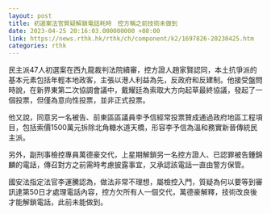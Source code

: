 ```yaml
---
layout: post
title: 初選案法官質疑解鎖電話耗時　控方稱之前技術未做到
date: 2023-04-25 20:16:03.000000000 +08:00
link: https://news.rthk.hk/rthk/ch/component/k2/1697826-20230425.htm
categories: rthk
---
```


民主派47人初選案在西九龍裁判法院續審，控方證人趙家賢認同，本土抗爭派的基本元素包括年輕本地政客，主張以港人利益為先，反政府和反建制。他接受盤問時說，在新界東第二次協調會議中，戴耀廷為索取大方向起草最終協議，發起了一個投票，但僅為意向性投票，並非正式投票。

他又說，同意另一名被告、前東區區議員李予信經常投票贊成通過政府地區工程項目，包括索價1500萬元拆除北角糖水道天橋，形容李予信為溫和務實新晉傳統民主派。

另外，副刑事檢控專員萬德豪交代，上星期解鎖另一名控方證人、已認罪被告鍾錦麟的電話，傳召對方之前需時考慮披露事宜，又承認該電話一直由警方保管。

國安法指定法官李運騰認為，做法非常不理想，屬檢控入門，質疑為何以要等到審訊達第50日才處理電話內容，控方欠所有人一個交代，萬德豪解釋，技術改良後才能解鎖電話，此前未能做到。
